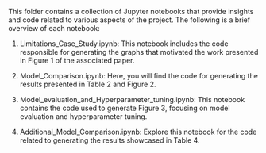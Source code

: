 This folder contains a collection of Jupyter notebooks that provide insights and code related to various aspects of the project. The following is a brief overview of each notebook:

  1) Limitations_Case_Study.ipynb: This notebook includes the code responsible for generating the graphs that motivated the work presented in Figure 1 of the associated paper.
  
  2) Model_Comparison.ipynb: Here, you will find the code for generating the results presented in Table 2 and Figure 2.
  
  3) Model_evaluation_and_Hyperparameter_tuning.ipynb: This notebook contains the code used to generate Figure 3, focusing on model evaluation and hyperparameter tuning.
  
  4) Additional_Model_Comparison.ipynb: Explore this notebook for the code related to generating the results showcased in Table 4.
